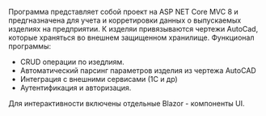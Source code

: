 Программа представляет собой проект на ASP NET Core MVC 8 и предгназначена для учета и корретировки данных о выпускаемых изделиях на предприятии.
К изделяи привязываются чертежи AutoCad, которые храняться во внешнем защищенном хранилище.
Функционал программы:
- CRUD операции по изедлиям.
- Автоматический парсинг параметров изделия из чертежа AutoCAD
- Интеграция с внешними сервисами (1С и др)
- Аутентификация и авторизация.

Для интерактивности включены отдельные Blazor - компоненты UI.
